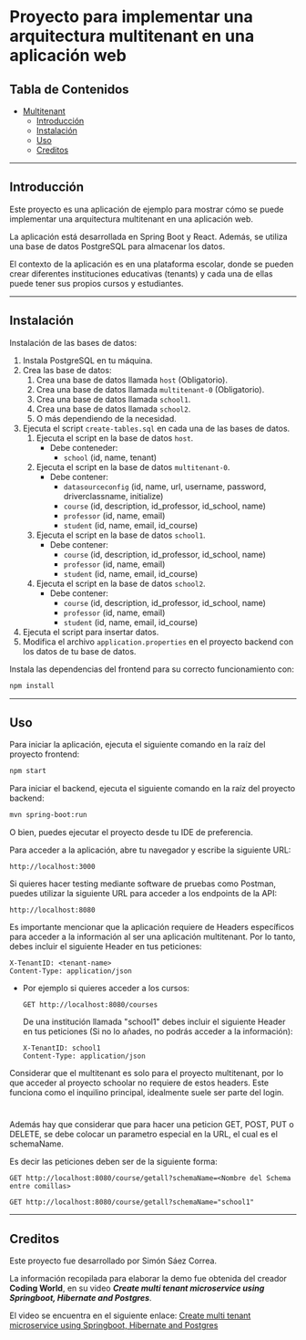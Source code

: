 # Proyecto para implementar una arquitectura multitenant en una aplicación web

## Tabla de Contenidos

- [Multitenant](#multitenant)
  - [Introducción](#introducción)
  - [Instalación](#instalación)
  - [Uso](#uso)
  - [Creditos](#creditos)

---

## Introducción

Este proyecto es una aplicación de ejemplo para mostrar cómo se puede implementar 
una arquitectura multitenant en una aplicación web.

La aplicación está desarrollada en Spring Boot y React. Además, se utiliza una 
base de datos PostgreSQL para almacenar los datos.

El contexto de la aplicación es en una plataforma escolar, donde se pueden
crear diferentes instituciones educativas (tenants) y cada una de ellas puede
tener sus propios cursos y estudiantes.

---

## Instalación

Instalación de las bases de datos:

1. Instala PostgreSQL en tu máquina.
2. Crea las base de datos:
   1. Crea una base de datos llamada `host` (Obligatorio).
   2. Crea una base de datos llamada `multitenant-0` (Obligatorio).
   3. Crea una base de datos llamada `school1`.
   4. Crea una base de datos llamada `school2`.
   5. O más dependiendo de la necesidad.
3. Ejecuta el script `create-tables.sql` en cada una de las bases de datos.
   1. Ejecuta el script en la base de datos `host`.
      * Debe conteneder:
        * `school` (id, name, tenant)
   2. Ejecuta el script en la base de datos `multitenant-0`.
      * Debe contener:
        * `datasourceconfig` (id, name, url, username, password, driverclassname, initialize)
        * `course` (id, description, id_professor, id_school, name)
        * `professor` (id, name, email)
        * `student` (id, name, email, id_course)
   3. Ejecuta el script en la base de datos `school1`.
      * Debe contener:
         * `course` (id, description, id_professor, id_school, name)
         * `professor` (id, name, email)
         * `student` (id, name, email, id_course)
   4. Ejecuta el script en la base de datos `school2`.
      * Debe contener:
         * `course` (id, description, id_professor, id_school, name)
         * `professor` (id, name, email)
         * `student` (id, name, email, id_course)
4. Ejecuta el script para insertar datos.
5. Modifica el archivo `application.properties` en el proyecto backend con los
   datos de tu base de datos.

Instala las dependencias del frontend para su correcto funcionamiento con:

```bash
npm install
```

---

## Uso

Para iniciar la aplicación, ejecuta el siguiente comando en la raíz del 
proyecto frontend:

```bash
npm start
```

Para iniciar el backend, ejecuta el siguiente comando en la raíz del
proyecto backend:

```bash
mvn spring-boot:run
```
O bien, puedes ejecutar el proyecto desde tu IDE de preferencia.

Para acceder a la aplicación, abre tu navegador y escribe la siguiente URL:

```
http://localhost:3000
```


Si quieres hacer testing mediante software de pruebas como Postman, puedes
utilizar la siguiente URL para acceder a los endpoints de la API:

```
http://localhost:8080
```

Es importante mencionar que la aplicación requiere de Headers específicos para
acceder a la información al ser una aplicación multitenant. Por lo tanto,
debes incluir el siguiente Header en tus peticiones:

```
X-TenantID: <tenant-name>
Content-Type: application/json
```

* Por ejemplo si quieres acceder a los cursos:

  ```
  GET http://localhost:8080/courses
  ```

  De una institución llamada "school1" debes incluir el siguiente Header en 
  tus peticiones (Si no lo añades, no podrás acceder a la información):

  ```
  X-TenantID: school1
  Content-Type: application/json
  ```

Considerar que el multitenant es solo para el proyecto multitenant, por lo que
acceder al proyecto schoolar no requiere de estos headers. Este funciona como
el inquilino principal, idealmente suele ser parte del login.

#
#

Además hay que considerar que para hacer una peticion GET, POST, PUT o DELETE, 
se debe colocar un parametro especial en la URL, el cual es el schemaName.

Es decir las peticiones deben ser de la siguiente forma:

```
GET http://localhost:8080/course/getall?schemaName=<Nombre del Schema entre comillas>
```

```
GET http://localhost:8080/course/getall?schemaName="school1"
```



---
## Creditos

Este proyecto fue desarrollado por Simón Sáez Correa.

La información recopilada para elaborar la demo fue obtenida del creador 
**Coding World**, en su video ***Create multi tenant microservice using 
Springboot, Hibernate and Postgres***.

El video se encuentra en el siguiente enlace: 
[Create multi tenant microservice using Springboot, Hibernate and Postgres](https://www.youtube.com/watch?v=4jqfbiEXUtI)


